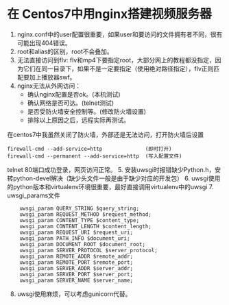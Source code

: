 在 Centos7中用nginx搭建视频服务器
=================

1. nginx.conf中的user配置很重要，如果user和要访问的文件拥有者不同，很有可能出现404错误。
2. root和alias的区别，root不会叠加。
3. 无法直接访问到flv: flv和mp4下要指定root，大部分网上的教程都没指定，因为它们在同一目录下，如果不是一定要指定（使用绝对路径指定），flv正则匹配要加上播放器swf。
4. nginx无法从外网访问：
	- 确认nginx配置是否ok。(本机测试)
	- 确认网络是否可达。(telnet测试)
	- 是否受防火墙安全控制等。(修改防火墙设置)
	- 排除以上原因之后，远程实际再测试。

在centos7中我虽然关闭了防火墙，外部还是无法访问，打开防火墙后设置

    firewall-cmd --add-service=http              (即时打开)
    firewall-cmd --permanent --add-service=http  (写入配置文件)
    
telnet 80端口成功登录，网页访问正常。
5. 安装uwsgi时报错缺少Python.h，安转python-devel解决（缺少头文件一般是由于缺少对应的开发包）
6. uwsgi使用的python版本和virtualenv环境很重要，最好直接调用virtualenv中的uwsgi
7. uwsgi_params文件

```
	uwsgi_param QUERY_STRING $query_string;
	uwsgi_param REQUEST_METHOD $request_method;
	uwsgi_param CONTENT_TYPE $content_type;
	uwsgi_param CONTENT_LENGTH $content_length;
	uwsgi_param REQUEST_URI $request_uri;
	uwsgi_param PATH_INFO $document_uri;
	uwsgi_param DOCUMENT_ROOT $document_root;
	uwsgi_param SERVER_PROTOCOL $server_protocol;
	uwsgi_param REMOTE_ADDR $remote_addr;
	uwsgi_param REMOTE_PORT $remote_port;
	uwsgi_param SERVER_ADDR $server_addr;
	uwsgi_param SERVER_PORT $server_port;
	uwsgi_param SERVER_NAME $server_name;
```
 
8. uwsgi使用麻烦，可以考虑gunicorn代替。

